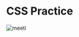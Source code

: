 # CSS Practice
![meeti](https://user-images.githubusercontent.com/99738621/188513606-345c2c49-5d26-4629-8086-cf6fcdbde204.png)
